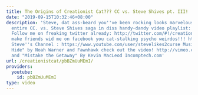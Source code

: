 ```yaml
---
title: The Origins of Creationist Cat??? CC vs. Steve Shives pt. III!
date: "2019-09-15T10:32:46+08:00"
description: 'Steve, dat ass-beard you''ve been rocking looks marvelous... Watch dee
  entire CC. vs. Steve Shives saga in diss handy-dandy video playlist: https://www.youtube.com/watch?annotation_id=annotation_3454634075&feature=iv&list=PL3nJOkFS3RvhXht7_nBMKU6iv4vwvgjbC&src_vid=pbBZmUuMEmI&v=KgYVpcS5EcI
  Follow me on freaking twitter already: http://twitter.com/#!/creationistcat and
  make friends wid me on facebook you cat-stalking psycho weirdos!!! https://www.facebook.com/creationist.cat
  Steve''s Channel : https://www.youtube.com/user/stevelikes2curse Music: "Hunters
  Hide" by Noah Warner and Fawnhawk check out the video! http://vimeo.com/12804881
  and "Mistake the Getaway" By Kevin MacLeod Incomptech.com'
url: /creationistcat/pbBZmUuMEmI/
providers:
  youtube:
    id: pbBZmUuMEmI
type: video
---
```

